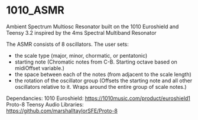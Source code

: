 # 1010_ASMR
Ambient Spectrum Multiosc Resonator 
built on the 1010 Euroshield and Teensy 3.2
inspired by the 4ms Spectral Multiband Resonator

The ASMR consists of 8 oscillators. The user sets: 
- the scale type (major, minor, chormatic, or pentatonic)
- starting note (Chromatic notes from C-B. Starting octave based on midiOffset variable.)
- the space between each of the notes (from adjacent to the scale length)
- the rotation of the oscillator group (Offsets the starting note and all other oscillators relative to it. 
  Wraps around the entire group of scale notes.) 

Dependancies:
1010 Euroshield: https://1010music.com/product/euroshield1
Proto-8 Teensy Audio Libraries: https://github.com/marshalltaylorSFE/Proto-8 

